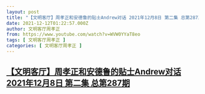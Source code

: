 ```yaml
---
layout: post
title: "【文明客厅】周孝正和安德鲁的贴士Andrew对话 2021年12月8日 第二集 总第287期"
date: 2021-12-12T01:22:57.000Z
author: 文明客厅周孝正
from: https://www.youtube.com/watch?v=WVW0YYaT8eo
tags: [ 文明客厅周孝正 ]
categories: [ 文明客厅周孝正 ]
---
```

<!--1639272177000-->
[【文明客厅】周孝正和安德鲁的贴士Andrew对话 2021年12月8日 第二集 总第287期](https://www.youtube.com/watch?v=WVW0YYaT8eo)
------

<div>

</div>
